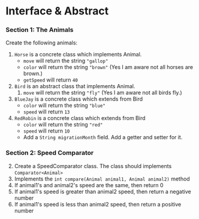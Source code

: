 # Interface & Abstract

### Section 1: The Animals
Create the following animals:
1. `Horse` is a concrete class which implements Animal.
    - `move` will return the string `"gallop"`
    - `color` will return the string `"brown"` (Yes I am aware not all horses are brown.)
    - `getSpeed` will return `40`
2. `Bird` is an abstract class that implements Animal.
    1. `move` will return the string `"fly"` (Yes I am aware not all birds fly.)
3. `BlueJay` is a concrete class which extends from Bird
    - `color` will return the string `"blue"`
    - `speed` will return `13`
4. `RedRobin` is a concrete class which extends from Bird
    - `color` will return the string `"red"`
    - `speed` will return `10`
    - Add a `String migrationMonth` field. Add a getter and setter for it.

### Section 2: Speed Comparator
2. Create a SpeedComparator class. The class should implements `Comparator<Animal>`
3. Implements the `int compare(Animal animal1, Animal animal2)` method
  1. If animal1's and animal2's speed are the same, then return 0
  2. If animal1's speed is greater than animal2 speed, then return a negative number
  3. If animal1's speed is less than animal2 speed, then return a positive number 
